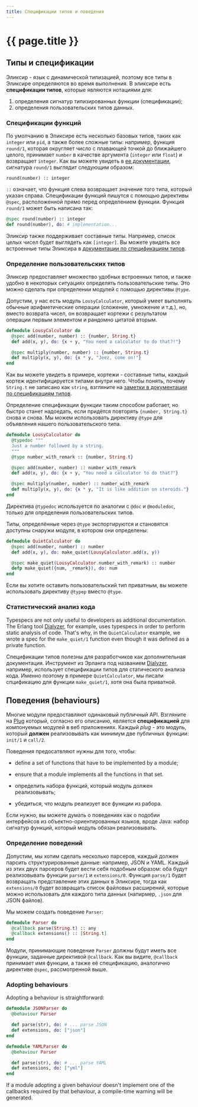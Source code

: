```yaml
---
title: Спецификации типов и поведения
---
```


# {{ page.title }}

## Типы и спецификации

Эликсир - язык с динамической типизацией, поэтому все типы в Эликсире определяются во время выполнения. В эликсире есть **спецификации типов**, которые являются нотациями для:

1. определения сигнатур типизированных функции (спецификации);
2. определения пользовательских типов данных.

### Спецификации функций

По умолчанию в Эликсире есть несколько базовых типов, таких как `integer` или `pid`, а также более сложные типы: например, функция `round/1`, которая округляет число с плавающей точкой до ближайшего целого, принимает `number` в качестве аргумента (`integer` или `float`) и возвращает `integer`. Как вы можете увидеть в [ее документации](https://hexdocs.pm/elixir/Kernel.html#round/1), сигнатура `round/1` выглядит следующим образом:

```
round(number) :: integer
```

`::` означает, что функция слева возвращает значение того типа, который указан справа. Спецификации функций пишутся с помощью директивы `@spec`, расположенной прямо перед определением функции. Функция `round/1` может быть написана так:

```elixir
@spec round(number) :: integer
def round(number), do: # implementation...
```

Эликсир также поддерживает составные типы. Например, список целых чисел будет выглядеть как `[integer]`. Вы можете увидеть все встроенные типы Эликсира в [документации по спецификациям типов](https://hexdocs.pm/elixir/typespecs.html).

### Определение пользовательских типов

Эликсир предоставляет множество удобных встроенных типов, и также удобно в некоторых ситуациях определять пользовательские типы. Это можно сделать при определении модулей с помощью директивы `@type`.

Допустим, у нас есть модуль `LousyCalculator`, который умеет выполнять обычные арифметические операции (сложение, умножение и т.д.), но, вместо возврата чисел, он возвращает кортежи с результатом операции первым элементом и рандомно цитатой вторым.

```elixir
defmodule LousyCalculator do
  @spec add(number, number) :: {number, String.t}
  def add(x, y), do: {x + y, "You need a calculator to do that?!"}

  @spec multiply(number, number) :: {number, String.t}
  def multiply(x, y), do: {x * y, "Jeez, come on!"}
end
```

Как вы можете увидеть в примере, кортежи - составные типы, каждый кортеж идентифицируется типами внутри него. Чтобы понять, почему `String.t` не записано как `string`, взгляните на [заметки в документации по спецификациям типов](https://hexdocs.pm/elixir/typespecs.html#notes).

Определение спецификации функции таким способом работает, но быстро станет надоедать, если придётся повторять `{number, String.t}` снова и снова. Мы можем использовать директиву `@type` для объявления нашего пользовательского типа.

```elixir
defmodule LousyCalculator do
  @typedoc """
  Just a number followed by a string.
  """
  @type number_with_remark :: {number, String.t}

  @spec add(number, number) :: number_with_remark
  def add(x, y), do: {x + y, "You need a calculator to do that?"}

  @spec multiply(number, number) :: number_with_remark
  def multiply(x, y), do: {x * y, "It is like addition on steroids."}
end
```

Директива `@typedoc` используется по аналогии с `@doc` и `@moduledoc`, только для определения пользовательских типов.

Типы, определённые через `@type` экспортируются и становятся доступны снаружи модуля, в котором они определены:

```elixir
defmodule QuietCalculator do
  @spec add(number, number) :: number
  def add(x, y), do: make_quiet(LousyCalculator.add(x, y))

  @spec make_quiet(LousyCalculator.number_with_remark) :: number
  defp make_quiet({num, _remark}), do: num
end
```

Если вы хотите оставить пользовательский тип приватным, вы можете использовать директиву `@typep` вместо `@type`.

### Статистический анализ кода

Typespecs are not only useful to developers as additional documentation. The Erlang tool [Dialyzer](http://www.erlang.org/doc/man/dialyzer.html), for example, uses typespecs in order to perform static analysis of code. That's why, in the `QuietCalculator` example, we wrote a spec for the `make_quiet/1` function even though it was defined as a private function.

Спецификации типов полезны для разработчиков как дополнительная документация. Инструмент из Эрланга под названием [Dialyzer](http://www.erlang.org/doc/man/dialyzer.html), например, использует спецификации типов для статического анализа кода. Именно поэтому в примере `QuietCalculator`, мы писали спцификацию для функции `make_quiet/1`, хотя она была приватной.

## Поведения (behaviours)

Многие модули предоставляют одинаковый публичный API. Взгляните на [Plug](https://github.com/elixir-lang/plug) который, согласно его описанию, является **спецификацией** для компонуемых модулей в веб приложениях. Каждый *plug* - это модуль, который **должен** реализовывать как минимум две публичных функции: `init/1` и `call/2`.

Поведения предосатвляют нужны для того, чтобы:

* define a set of functions that have to be implemented by a module;
* ensure that a module implements all the functions in that set.

* определить набора функций, который модуль должен реализовывать;
* убедиться, что модуль реализует все функции из рабора.

Если нужно, вы можете думать о поведениях как о подобии интерфейсов из объектно-ориентированных языков, вроде Java: набор сигнатур функций, который модуль обязан реализовывать.

### Определение поведений

Допустим, мы хотим сделать несколько парсеров, каждый должен парсить структурированные данные: например, JSON и YAML. Каждый из этих двух парсеров будет вести себя подобным образом: оба будут реализовывать функции `parse/1` и `extensions/0`. Функция `parse/1` будет возвращать представление этих данных в Эликсире, тогда как `extensions/0` будет возвращать список файловых расширений, которые можно использовать для каждого типа данных (напирмер, `.json` для JSON файлов).

Мы можем создать поведение `Parser`:

```elixir
defmodule Parser do
  @callback parse(String.t) :: any
  @callback extensions() :: [String.t]
end
```

Модули, принимающие поведение `Parser` должны будут иметь все функции, заданные директивой `@callback`. Как вы видите, `@callback` принимает имя функции, а также её спецификацию, аналогично директиве `@spec`, рассмотренной выше.

### Adopting behaviours

Adopting a behaviour is straightforward:

```elixir
defmodule JSONParser do
  @behaviour Parser

  def parse(str), do: # ... parse JSON
  def extensions, do: ["json"]
end
```

```elixir
defmodule YAMLParser do
  @behaviour Parser

  def parse(str), do: # ... parse YAML
  def extensions, do: ["yml"]
end
```

If a module adopting a given behaviour doesn't implement one of the callbacks required by that behaviour, a compile-time warning will be generated.

